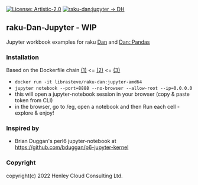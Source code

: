 [![License: Artistic-2.0](https://img.shields.io/badge/License-Artistic%202.0-0298c3.svg)](https://opensource.org/licenses/Artistic-2.0)
[![raku-dan:jupyter -> DH](https://github.com/librasteve/raku-Dan-Jupyter/actions/workflows/jupyter-weekly.yaml/badge.svg)](https://github.com/librasteve/raku-Dan-Jupyter/actions/workflows/jupyter-weekly.yaml)

## raku-Dan-Jupyter - WIP
Jupyter workbook examples for raku [Dan](https://github.com/librasteve/raku-Dan) and [Dan::Pandas](https://github.com/librasteve/raku-Dan-Pandas)

### Installation
Based on the Dockerfile chain [(1)](https://github.com/librasteve/raku-Dan-Jupyter/blob/master/Dockerfile) <= [(2)](https://github.com/librasteve/raku-Dan-Pandas/blob/main/Dockerfile) <= [(3)](https://github.com/librasteve/raku-Dockerfiles)
- ```docker run -it librasteve/raku-dan:jupyter-amd64```
- ```jupyter notebook --port=8888 --no-browser --allow-root --ip=0.0.0.0```
- this will open a jupyter-notebook session in your browser (copy & paste token from CLI)
- in the browser, go to /eg, open a notebook and then Run each cell - explore & enjoy!

### Inspired by
* Brian Duggan's perl6 jupyter-notebook at <https://github.com/bduggan/p6-jupyter-kernel>

### Copyright
copyright(c) 2022 Henley Cloud Consulting Ltd.
